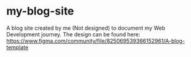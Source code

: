# my-blog-site
A blog site created by me (Not designed) to document my Web Development journey. The design can be found here: <br>
https://www.figma.com/community/file/825069539366152961/A-blog-template
